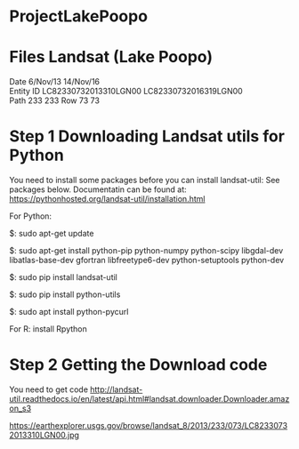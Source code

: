 # ProjectLakePoopo

# Files Landsat (Lake Poopo)
Date	       	6/Nov/13                    14/Nov/16	    	
Entity ID	LC82330732013310LGN00       LC82330732016319LGN00	
Path            233	                    233	
Row             73                          73
			  
# Step 1 Downloading Landsat utils for Python
You need to install some packages before you can install landsat-util:
See packages below. Documentatin can be found at: https://pythonhosted.org/landsat-util/installation.html

For Python:

$: sudo apt-get update

$: sudo apt-get install python-pip python-numpy python-scipy libgdal-dev libatlas-base-dev gfortran libfreetype6-dev python-setuptools python-dev

$: sudo pip install landsat-util

$: sudo pip install python-utils

$: sudo apt install python-pycurl

For R:
install Rpython





# Step 2 Getting the Download code
You need to get code
http://landsat-util.readthedocs.io/en/latest/api.html#landsat.downloader.Downloader.amazon_s3

https://earthexplorer.usgs.gov/browse/landsat_8/2013/233/073/LC82330732013310LGN00.jpg
